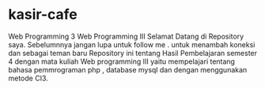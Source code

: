 # kasir-cafe
 Web Programming 3
Web Programming III Selamat Datang di Repository saya. Sebelumnnya jangan lupa untuk follow me . untuk menambah koneksi dan sebagai teman baru Repository ini tentang Hasil Pembelajaran semester 4 dengan mata kuliah Web programming III yaitu mempelajari tentang bahasa pemmrograman php , database mysql dan dengan menggunakan metode CI3.
